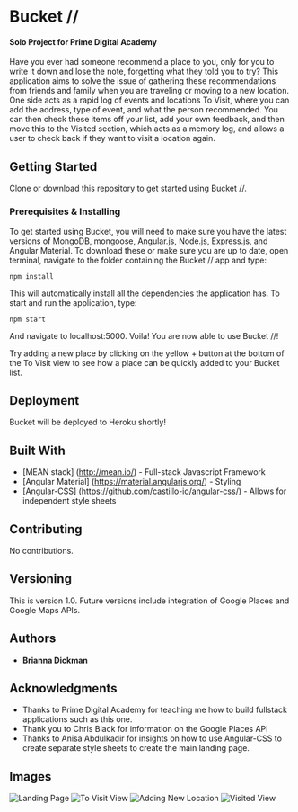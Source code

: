 # Bucket // 
#### Solo Project for Prime Digital Academy

Have you ever had someone recommend a place to you, only for you to write it down and lose the note, forgetting what they told you to try? This application aims to solve the issue of gathering these recommendations from friends and family when you are traveling or moving to a new location. One side acts as a rapid log of events and locations To Visit, where you can add the address, type of event, and what the person recommended. You can then check these items off your list, add your own feedback, and then move this to the Visited section, which acts as a memory log, and allows a user to check back if they want to visit a location again. 

## Getting Started

Clone or download this repository to get started using Bucket //.

### Prerequisites & Installing

To get started using Bucket, you will need to make sure you have the latest versions of MongoDB, mongoose, Angular.js, Node.js, Express.js, and Angular Material. To download these or make sure you are up to date, open terminal, navigate to the folder containing the Bucket // app and type:

```
npm install
```

This will automatically install all the dependencies the application has. To start and run the application, type:

```
npm start
```

And navigate to localhost:5000. 
Voila! You are now able to use Bucket //!

Try adding a new place by clicking on the yellow + button at the bottom of the To Visit view to see how a place can be quickly added to your Bucket list.


## Deployment

Bucket will be deployed to Heroku shortly!

## Built With

* [MEAN stack] (http://mean.io/) - Full-stack Javascript Framework
* [Angular Material] (https://material.angularjs.org/) - Styling
* [Angular-CSS] (https://github.com/castillo-io/angular-css/) - Allows for independent style sheets

## Contributing

No contributions.

## Versioning

This is version 1.0. Future versions include integration of Google Places and Google Maps APIs.

## Authors

* **Brianna Dickman**

## Acknowledgments

* Thanks to Prime Digital Academy for teaching me how to build fullstack applications such as this one.
* Thank you to Chris Black for information on the Google Places API
* Thanks to Anisa Abdulkadir for insights on how to use Angular-CSS to create separate style sheets to create the main landing page.

## Images

![Landing Page](https://cloud.githubusercontent.com/assets/18315757/26768301/8acfe030-496c-11e7-92ec-7f947284b60c.png)
![To Visit View](https://cloud.githubusercontent.com/assets/18315757/26768299/8a536c26-496c-11e7-9caf-709bfdfab418.png)
![Adding New Location](https://cloud.githubusercontent.com/assets/18315757/26768321/b342eec2-496c-11e7-9298-bf10b39ca7cc.png)
![Visited View](https://cloud.githubusercontent.com/assets/18315757/26768302/8ad0c28e-496c-11e7-82d1-5d60b88a1590.png)
